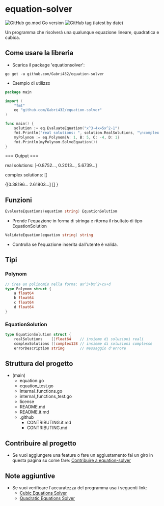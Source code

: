 # equation-solver
![GitHub go.mod Go version](https://img.shields.io/github/go-mod/go-version/Gabri432/equation-solver)
![GitHub tag (latest by date)](https://img.shields.io/github/v/tag/Gabri432/equation-solver)

Un programma che risolverà una qualunque equazione lineare, quadratica e cubica.

## Come usare la libreria
- Scarica il package 'equationsolver':
```
go get -u github.com/Gabri432/equation-solver
```

- Esempio di utilizzo
```go
package main

import (
    "fmt"
    eq "github.com/Gabri432/equation-solver"
)

func main() {
    solution := eq.EvaluateEquation("x^3-4x=5x^2-1")
    fmt.Println("real solutions: ", solution.RealSolutions, "\ncomplex solutions:", solution.ComplexSolutions)
    myPolynom := eq.Polynom{A: 1, B: 5, C: -4, D: 1}
    fmt.Println(myPolynom.SolveEquation())
}

```
=== Output ===

real solutions: [-0.8752..., 0.2013..., 5.6739...]

complex solutions: []

{[0.38196... 2.61803...] [] }

## Funzioni
```go
EvaluateEquations(equation string) EquationSolution
```
  - Prende l'equazione in forma di stringa e ritorna il risultato di tipo EquationSolution

```go
ValidateEquation(equation string) string
```
  - Controlla se l'equazione inserita dall'utente è valida.

## Tipi
### Polynom
```go
// Crea un polinomio nella forma: ax^3+bx^2+cx+d
type Polynom struct {
	a float64
	b float64
	c float64
	d float64
}
```
### EquationSolution
```go
type EquationSolution struct {
	realSolutions    []float64    // insieme di soluzioni reali
	complexSolutions []complex128 // insieme di soluzioni complesse
	errorDescription string       // messaggio d'errore
```

## Struttura del progetto
- (main)
  - equation.go
  - equation_test.go
  - internal_functions.go
  - internal_functions_test.go
  - license
  - README.md
  - README.it.md
  - .github
    - CONTRIBUTING.it.md
    - CONTRIBUTING.md

## Contribuire al progetto
- Se vuoi aggiungere una feature o fare un aggiustamento fai un giro in questa pagina su come fare: [Contribuire a equation-solver](https://github.com/Gabri432/equation-solver/blob/master/.github/CONTRIBUTING.it.md)


## Note aggiuntive
- Se vuoi verificare l'accuratezza del programma usa i seguenti link:
  - [Cubic Equations Solver](https://www.calculatorsoup.com/calculators/algebra/cubicequation.php)
  - [Quadratic Equations Solver](https://www.calculatorsoup.com/calculators/algebra/quadratic-formula-calculator.php)